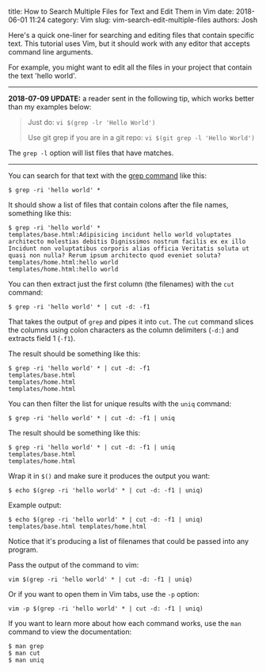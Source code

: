 title: How to Search Multiple Files for Text and Edit Them in Vim
date: 2018-06-01 11:24
category: Vim
slug: vim-search-edit-multiple-files
authors: Josh

Here's a quick one-liner for searching and editing files that contain specific text. This tutorial uses Vim, but it should work with any editor that accepts command line arguments.

For example, you might want to edit all the files in your project that contain the text 'hello world'.

-------

**2018-07-09 UPDATE:** a reader sent in the following tip, which works better than my examples below:

> Just do:
> `vi $(grep -lr 'Hello World')`
>
> Use git grep if you are in a git repo:
> `vi $(git grep -l 'Hello World')`

The `grep -l` option will list files that have matches.

-------

You can search for that text with the [grep command](https://en.wikipedia.org/wiki/Grep) like this:

```
$ grep -ri 'hello world' *
```

It should show a list of files that contain colons after the file names, something like this:

```text
$ grep -ri 'hello world' *
templates/base.html:Adipisicing incidunt hello world voluptates architecto molestias debitis Dignissimos nostrum facilis ex ex illo Incidunt non voluptatibus corporis alias officia Veritatis soluta ut quasi non nulla? Rerum ipsum architecto quod eveniet soluta?
templates/home.html:hello world
templates/home.html:hello world
```

You can then extract just the first column (the filenames) with the `cut` command:

```
$ grep -ri 'hello world' * | cut -d: -f1
```

That takes the output of `grep` and pipes it into `cut`. The `cut` command slices the columns using colon characters as the column delimiters (`-d:`) and extracts field 1 (`-f1`).

The result should be something like this:

```text
$ grep -ri 'hello world' * | cut -d: -f1
templates/base.html
templates/home.html
templates/home.html
```

You can then filter the list for unique results with the `uniq` command:

```
$ grep -ri 'hello world' * | cut -d: -f1 | uniq
```

The result should be something like this:

```text
$ grep -ri 'hello world' * | cut -d: -f1 | uniq
templates/base.html
templates/home.html
```

Wrap it in `$()` and make sure it produces the output you want:

```
$ echo $(grep -ri 'hello world' * | cut -d: -f1 | uniq)
```

Example output:

```text
$ echo $(grep -ri 'hello world' * | cut -d: -f1 | uniq)
templates/base.html templates/home.html
```

Notice that it's producing a list of filenames that could be passed into any program.

Pass the output of the command to vim:

```
vim $(grep -ri 'hello world' * | cut -d: -f1 | uniq)
```

Or if you want to open them in Vim tabs, use the `-p` option:

```
vim -p $(grep -ri 'hello world' * | cut -d: -f1 | uniq)
```

If you want to learn more about how each command works, use the `man` command to view the documentation:

```text
$ man grep
$ man cut
$ man uniq
```
